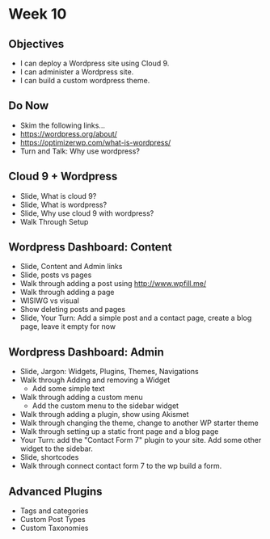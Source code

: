 # Week 10

## Objectives
  - I can deploy a Wordpress site using Cloud 9.
  - I can administer a Wordpress site.
  - I can build a custom wordpress theme.

## Do Now
  - Skim the following links...
  - https://wordpress.org/about/
  - https://optimizerwp.com/what-is-wordpress/
  - Turn and Talk: Why use wordpress?

## Cloud 9 + Wordpress 
  - Slide, What is cloud 9?
  - Slide, What is wordpress?
  - Slide, Why use cloud 9 with wordpress?
  - Walk Through Setup

## Wordpress Dashboard: Content
  - Slide, Content and Admin links
  - Slide, posts vs pages
  - Walk through adding a post using http://www.wpfill.me/
  - Walk through adding a page
  - WISIWG vs visual
  - Show deleting posts and pages
  - Slide, Your Turn: Add a simple post and a contact page, create a blog page, leave it empty for now
  
## Wordpress Dashboard: Admin
  - Slide, Jargon: Widgets, Plugins, Themes, Navigations
  - Walk through Adding and removing a Widget
    - Add some simple text
  - Walk through adding a custom menu
    - Add the custom menu to the sidebar widget
  - Walk through adding a plugin, show using Akismet
  - Walk through changing the theme, change to another WP starter theme
  - Walk through setting up a static front page and a blog page
  - Your Turn: add the "Contact Form 7" plugin to your site. Add some other widget to the sidebar.
  - Slide, shortcodes
  - Walk through connect contact form 7 to the wp build a form.

## Advanced Plugins
  - Tags and categories
  - Custom Post Types
  - Custom Taxonomies


